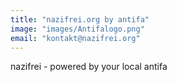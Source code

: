 ```yaml
---
title: "nazifrei.org by antifa"
image: "images/Antifalogo.png"
email: "kontakt@nazifrei.org"
---
```


nazifrei - powered by your local antifa